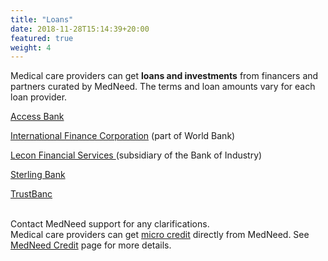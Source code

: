 ```yaml
---
title: "Loans"
date: 2018-11-28T15:14:39+20:00
featured: true
weight: 4
---
```


Medical care providers can get **loans and investments** from financers and partners curated by MedNeed. The terms and loan amounts vary for each loan provider.


<a href="https://accessbankplc.com/">Access Bank</a>

<a href="https://www.ifc.org//">International Finance Corporation</a> (part of World Bank)

<a href="https://boilecon.com/">Lecon Financial Services </a> (subsidiary of the Bank of Industry)

<a href="https://sterling.ng">Sterling Bank</a> 

<a href="https://trustbancgroup.com">TrustBanc</a> 


<br>
Contact MedNeed support for any clarifications.
<br>
Medical care providers can get <a href="/services/credit">micro credit</a> directly from MedNeed. See <a href="/services/credit">MedNeed Credit</a> page for more details.


